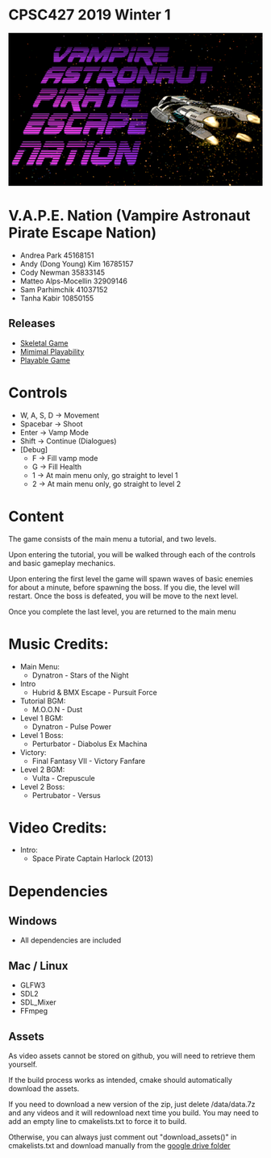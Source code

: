 #  CPSC427 2019 Winter 1
![Image of logo](data/textures/logo.png)
# V.A.P.E. Nation (Vampire Astronaut Pirate Escape Nation)

- Andrea Park 45168151
- Andy (Dong Young) Kim 16785157
- Cody Newman 35833145
- Matteo Alps-Mocellin 32909146
- Sam Parhimchik 41037152
- Tanha Kabir 10850155

## Releases
- [Skeletal Game](https://github.students.cs.ubc.ca/CPSC427/vape_nation/releases/tag/skeletal-game)
- [Mimimal Playability](https://github.students.cs.ubc.ca/CPSC427/vape_nation/releases/tag/minimal-playability)
- [Playable Game](https://github.students.cs.ubc.ca/CPSC427/vape_nation/releases/tag/playable)

# Controls
- W, A, S, D  -> Movement
- Spacebar -> Shoot
- Enter ->  Vamp Mode
- Shift -> Continue (Dialogues)
- [Debug]
    - F -> Fill vamp mode
    - G -> Fill Health
    - 1 -> At main menu only, go straight to level 1
    - 2 -> At main menu only, go straight to level 2


# Content
The game consists of the main menu a tutorial, and two levels.

Upon entering the tutorial, you will be walked through each of the controls and basic gameplay mechanics.

Upon entering the first level the game will spawn waves of basic enemies for about a minute, before spawning the boss.
If you die, the level will restart. Once the boss is defeated, you will be move to the next level.

Once you complete the last level, you are returned to the main menu


# Music Credits:
- Main Menu:      
    - Dynatron - Stars of the Night
- Intro
    - Hubrid & BMX Escape - Pursuit Force
- Tutorial BGM:   
    - M.O.O.N - Dust
- Level 1 BGM:    
    - Dynatron - Pulse Power
- Level 1 Boss:   
    - Perturbator - Diabolus Ex Machina
- Victory: 
    - Final Fantasy VII - Victory Fanfare
- Level 2 BGM:
    - Vulta - Crepuscule
- Level 2 Boss:
    - Pertrubator - Versus

# Video Credits:
- Intro:
    - Space Pirate Captain Harlock (2013)

# Dependencies
## Windows
- All dependencies are included
## Mac / Linux
- GLFW3
- SDL2
- SDL_Mixer
- FFmpeg
## Assets
As video assets cannot be stored on github, you will need to retrieve them yourself.

If the build process works as intended, cmake should automatically download the assets.

If you need to download a new version of the zip, just delete /data/data.7z and any videos and it will redownload next time you build. 
You may need to add an empty line to cmakelists.txt to force it to build.

Otherwise, you can always just comment out "download_assets()" in cmakelists.txt and download manually from the [google drive folder](https://drive.google.com/file/d/1a3yCBgBnr--UWfNw-07EkQegSBvIE2ON/view?usp=sharing)